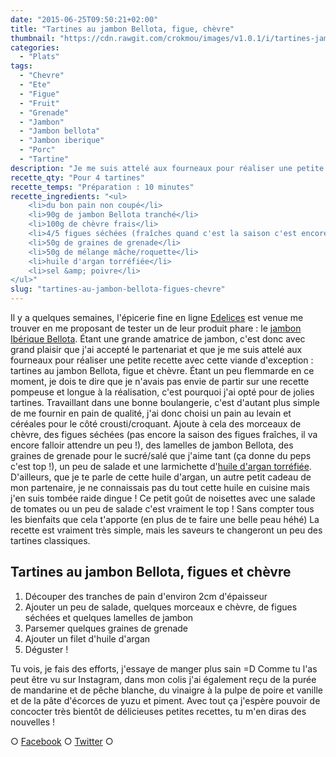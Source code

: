 ```yaml
---
date: "2015-06-25T09:50:21+02:00"
title: "Tartines au jambon Bellota, figue, chèvre"
thumbnail: "https://cdn.rawgit.com/crokmou/images/v1.0.1/i/tartines-jambon-bellota-figue-chevre-grenade-crokmou-blog-3.jpg"
categories:
  - "Plats"
tags:
  - "Chevre"
  - "Ete"
  - "Figue"
  - "Fruit"
  - "Grenade"
  - "Jambon"
  - "Jambon bellota"
  - "Jambon iberique"
  - "Porc"
  - "Tartine"
description: "Je me suis attelé aux fourneaux pour réaliser une petite recette avec cette viande d'exception : tartines au jambon Bellota, figue et chèvre."
recette_qty: "Pour 4 tartines"
recette_temps: "Préparation : 10 minutes"
recette_ingredients: "<ul>
	<li>du bon pain non coupé</li>
	<li>90g de jambon Bellota tranché</li>
	<li>100g de chèvre frais</li>
	<li>4/5 figues séchées (fraîches quand c'est la saison c'est encore mieux)</li>
	<li>50g de graines de grenade</li>
	<li>50g de mélange mâche/roquette</li>
	<li>huile d'argan torréfiée</li>
	<li>sel &amp; poivre</li>
</ul>"
slug: "tartines-au-jambon-bellota-figues-chevre"
---
```


Il y a quelques semaines, l'épicerie fine en ligne [Edelices](http://www.edelices.com) est venue me trouver en me proposant de tester un de leur produit phare : le [jambon Ibérique Bellota](http://www.edelices.com/viandes-salaisons/jambon-iberique-bellota.html). Étant une grande amatrice de jambon, c'est donc avec grand plaisir que j'ai accepté le partenariat et que je me suis attelé aux fourneaux pour réaliser une petite recette avec cette viande d'exception : tartines au jambon Bellota, figue et chèvre. Étant un peu flemmarde en ce moment, je dois te dire que je n'avais pas envie de partir sur une recette pompeuse et longue à la réalisation, c'est pourquoi j'ai opté pour de jolies tartines. Travaillant dans une bonne boulangerie, c'est d'autant plus simple de me fournir en pain de qualité, j'ai donc choisi un pain au levain et céréales pour le côté crousti/croquant. Ajoute à cela des morceaux de chèvre, des figues séchées (pas encore la saison des figues fraîches, il va encore falloir attendre un peu !), des lamelles de jambon Bellota, des graines de grenade pour le sucré/salé que j'aime tant (ça donne du peps c'est top !), un peu de salade et une larmichette d'[huile d'argan torréfiée](http://www.edelices.com/huile-argan-torrefiee-argania.html). D'ailleurs, que je te parle de cette huile d'argan, un autre petit cadeau de mon partenaire, je ne connaissais pas du tout cette huile en cuisine mais j'en suis tombée raide dingue ! Ce petit goût de noisettes avec une salade de tomates ou un peu de salade c'est vraiment le top ! Sans compter tous les bienfaits que cela t'apporte (en plus de te faire une belle peau héhé) La recette est vraiment très simple, mais les saveurs te changeront un peu des tartines classiques.

## **Tartines au jambon Bellota, figues et chèvre**

1.  Découper des tranches de pain d'environ 2cm d'épaisseur
2.  Ajouter un peu de salade, quelques morceaux e chèvre, de figues séchées et quelques lamelles de jambon
3.  Parsemer quelques graines de grenade
4.  Ajouter un filet d'huile d'argan
5.  Déguster !

Tu vois, je fais des efforts, j'essaye de manger plus sain =D Comme tu l'as peut être vu sur Instagram, dans mon colis j'ai également reçu de la purée de mandarine et de pêche blanche, du vinaigre à la pulpe de poire et vanille et de la pâte d'écorces de yuzu et piment. Avec tout ça j'espère pouvoir de concocter très bientôt de délicieuses petites recettes, tu m'en diras des nouvelles !

○ [Facebook](https://www.facebook.com/crokmou.blog) ○ [Twitter](https://twitter.com/Crokmou) ○